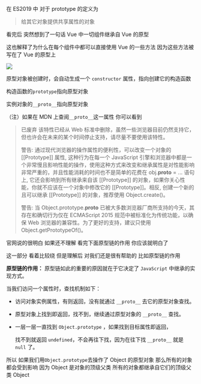 在 ES2019 中 对于 prototype 的定义为

> 给其它对象提供共享属性的对象

看完后 突然想到了一句话 Vue 中一切组件继承自 Vue 的原型

这也解释了为什么在每个组件中都可以直接使用 Vue 的一些方法 因为这些方法被写在了 Vue 的原型上

![](https://gitee.com/LuckyChou/blog-images/raw/master/js/context/context11.png)

原型对象被创建时，会自动生成一个 `constructor` 属性，指向创建它的构造函数

构造函数的`prototype`指向原型对象

实例对象的`__proto__`指向原型对象

（注）如果在 MDN 上查阅`__proto__`这一属性 你可以看到

> 已废弃 该特性已经从 Web 标准中删除，虽然一些浏览器目前仍然支持它，但也许会在未来的某个时间停止支持，请尽量不要使用该特性。
>
> 警告: 通过现代浏览器的操作属性的便利性，可以改变一个对象的 \[\[Prototype\]\] 属性, 这种行为在每一个 JavaScript 引擎和浏览器中都是一个非常慢且影响性能的操作，使用这种方式来改变和继承属性是对性能影响非常严重的，并且性能消耗的时间也不是简单的花费在 obj.**proto** = ... 语句上, 它还会影响到所有继承来自该 \[\[Prototype\]\] 的对象，如果你关心性能，你就不应该在一个对象中修改它的 \[\[Prototype\]\]。相反, 创建一个新的且可以继承 \[\[Prototype\]\] 的对象，推荐使用 Object.create\(\)。
>
> 警告: 当 Object.prototype.**proto** 已被大多数浏览器厂商所支持的今天，其存在和确切行为仅在 ECMAScript 2015 规范中被标准化为传统功能，以确保 Web 浏览器的兼容性。为了更好的支持，建议只使用 Object.getPrototypeOf\(\)。

官网说的很明白 如果还不理解 看完下面原型链的作用 你应该就明白了

这一部分 看着比较绕 但是理解后 对我们还是很有帮助的 比如原型链的作用

**原型链的作用：** 原型链如此的重要的原因就在于它决定了 `JavaScript` 中继承的实现方式。

当我们访问一个属性时，查找机制如下：

- 访问对象实例属性，有则返回，没有就通过 `__proto__` 去它的原型对象查找。
- 原型对象上找到即返回，找不到，继续通过原型对象的 `__proto__` 查找。
- 一层一层一直找到 `Object.prototype` ，如果找到目标属性即返回，

  找不到就返回 `undefined`，不会再往下找，因为在往下找 `__proto__` 就是 `null` 了。

所以 如果我们用`Object.prototype`去操作了 Object 的原型对象 那么所有的对象都会受到影响 因为 Object 是对象的顶级父类 所有的对象都继承自它们的顶级父类 Object
